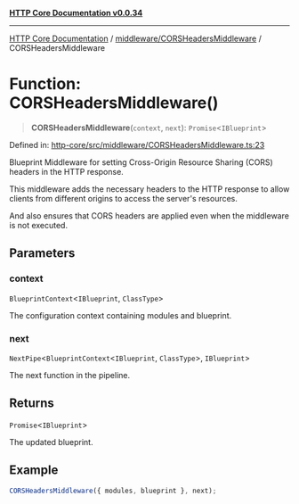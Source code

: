 [**HTTP Core Documentation v0.0.34**](../../../README.md)

***

[HTTP Core Documentation](../../../modules.md) / [middleware/CORSHeadersMiddleware](../README.md) / CORSHeadersMiddleware

# Function: CORSHeadersMiddleware()

> **CORSHeadersMiddleware**(`context`, `next`): `Promise`\<`IBlueprint`\>

Defined in: [http-core/src/middleware/CORSHeadersMiddleware.ts:23](https://github.com/stonemjs/http-core/blob/8d2f265873c2a6f093cdaa7580ed7328bd078613/src/middleware/CORSHeadersMiddleware.ts#L23)

Blueprint Middleware for setting Cross-Origin Resource Sharing (CORS) headers in the HTTP response.

This middleware adds the necessary headers to the HTTP response
to allow clients from different origins to access the server's resources.

And also ensures that CORS headers are applied even when the middleware is not executed.

## Parameters

### context

`BlueprintContext`\<`IBlueprint`, `ClassType`\>

The configuration context containing modules and blueprint.

### next

`NextPipe`\<`BlueprintContext`\<`IBlueprint`, `ClassType`\>, `IBlueprint`\>

The next function in the pipeline.

## Returns

`Promise`\<`IBlueprint`\>

The updated blueprint.

## Example

```typescript
CORSHeadersMiddleware({ modules, blueprint }, next);
```
